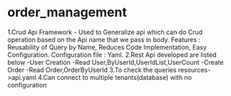 # order_management
1.Crud Api Framework - Used to Generalize api which can do Crud operation based on the Api name that we pass in body.
Features : Reusability of Query by Name, Reduces Code Implementation, Easy Configuration.
Configuration file : Yaml.
2.Rest Api developed are listed below
-User Creation
-Read User,ByUserId,UserIdList,UserCount
-Create Order
-Read Order,OrderByUserId
3.To check the queries resources->api.yaml
4.Can connect to multiple tenants(database) with no configuration 
